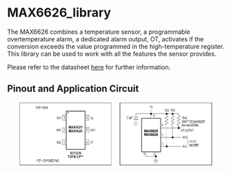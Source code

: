 # MAX6626_library
The MAX6626 combines a temperature sensor, a programmable overtemperature alarm, a dedicated alarm output, OT, activates if the conversion exceeds the value programmed in the high-temperature register. This library can be used to work with all the features the sensor provides.

Please refer to the datasheet [here](extras/MAX6625-MAX6626.pdf) for further information.

## Pinout and Application Circuit
<p align="center">
  <img src = "extras/Application Circuit.png" height="150" width="450">
</p>
